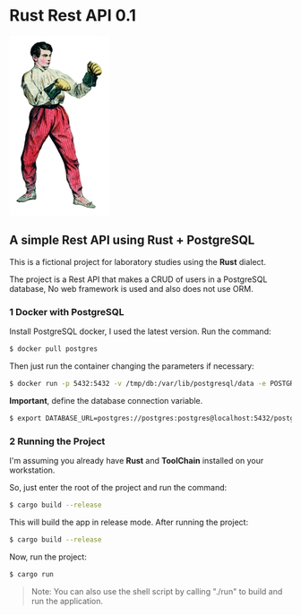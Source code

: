 # Rust Rest API 0.1

![](https://raw.githubusercontent.com/edersoncorbari/rust-rest-api/main/doc/boxer.png)

## A simple Rest API using Rust + PostgreSQL

This is a fictional project for laboratory studies using the **Rust** dialect.

The project is a Rest API that makes a CRUD of users in a PostgreSQL database, No web framework is used and also does not use ORM.

### 1 Docker with PostgreSQL

Install PostgreSQL docker, I used the latest version. Run the command:

```sh
$ docker pull postgres
```

Then just run the container changing the parameters if necessary:

```sh
$ docker run -p 5432:5432 -v /tmp/db:/var/lib/postgresql/data -e POSTGRES_PASSWORD=postgres -d postgres
```

**Important**, define the database connection variable.

```sh
$ export DATABASE_URL=postgres://postgres:postgres@localhost:5432/postgres
```

### 2 Running the Project

I'm assuming you already have **Rust** and **ToolChain** installed on your workstation. 

So, just enter the root of the project and run the command:

```sh
$ cargo build --release
```

This will build the app in release mode. After running the project:

```sh
$ cargo build --release
```

Now, run the project:

```sh
$ cargo run
```

> Note: You can also use the shell script by calling "./run" to build and run the application.


